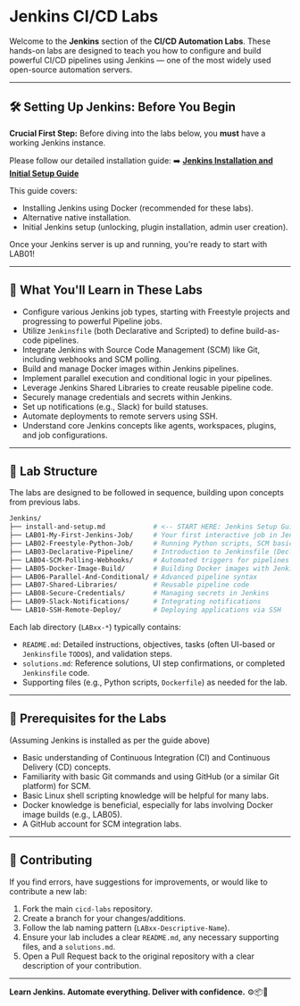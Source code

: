 # Jenkins CI/CD Labs

Welcome to the **Jenkins** section of the **CI/CD Automation Labs**. These hands-on labs are designed to teach you how to configure and build powerful CI/CD pipelines using Jenkins — one of the most widely used open-source automation servers.

---

## 🛠️ Setting Up Jenkins: Before You Begin

**Crucial First Step:** Before diving into the labs below, you **must** have a working Jenkins instance. 

Please follow our detailed installation guide:
➡️ **[Jenkins Installation and Initial Setup Guide](./install-and-setup.md)**

This guide covers:
- Installing Jenkins using Docker (recommended for these labs).
- Alternative native installation.
- Initial Jenkins setup (unlocking, plugin installation, admin user creation).

Once your Jenkins server is up and running, you're ready to start with LAB01!

---

## 🚀 What You'll Learn in These Labs

- Configure various Jenkins job types, starting with Freestyle projects and progressing to powerful Pipeline jobs.
- Utilize `Jenkinsfile` (both Declarative and Scripted) to define build-as-code pipelines.
- Integrate Jenkins with Source Code Management (SCM) like Git, including webhooks and SCM polling.
- Build and manage Docker images within Jenkins pipelines.
- Implement parallel execution and conditional logic in your pipelines.
- Leverage Jenkins Shared Libraries to create reusable pipeline code.
- Securely manage credentials and secrets within Jenkins.
- Set up notifications (e.g., Slack) for build statuses.
- Automate deployments to remote servers using SSH.
- Understand core Jenkins concepts like agents, workspaces, plugins, and job configurations.

---

## 📁 Lab Structure

The labs are designed to be followed in sequence, building upon concepts from previous labs.

```bash
Jenkins/
├── install-and-setup.md            # <-- START HERE: Jenkins Setup Guide
├── LAB01-My-First-Jenkins-Job/     # Your first interactive job in Jenkins
├── LAB02-Freestyle-Python-Job/     # Running Python scripts, SCM basics
├── LAB03-Declarative-Pipeline/     # Introduction to Jenkinsfile (Declarative)
├── LAB04-SCM-Polling-Webhooks/     # Automated triggers for pipelines
├── LAB05-Docker-Image-Build/       # Building Docker images with Jenkins
├── LAB06-Parallel-And-Conditional/ # Advanced pipeline syntax
├── LAB07-Shared-Libraries/         # Reusable pipeline code
├── LAB08-Secure-Credentials/       # Managing secrets in Jenkins
├── LAB09-Slack-Notifications/      # Integrating notifications
└── LAB10-SSH-Remote-Deploy/        # Deploying applications via SSH
```

Each lab directory (`LABxx-*`) typically contains:
- `README.md`: Detailed instructions, objectives, tasks (often UI-based or `Jenkinsfile` `TODO`s), and validation steps.
- `solutions.md`: Reference solutions, UI step confirmations, or completed `Jenkinsfile` code.
- Supporting files (e.g., Python scripts, `Dockerfile`) as needed for the lab.

---

## 🧠 Prerequisites for the Labs

(Assuming Jenkins is installed as per the guide above)

-   Basic understanding of Continuous Integration (CI) and Continuous Delivery (CD) concepts.
-   Familiarity with basic Git commands and using GitHub (or a similar Git platform) for SCM.
-   Basic Linux shell scripting knowledge will be helpful for many labs.
-   Docker knowledge is beneficial, especially for labs involving Docker image builds (e.g., LAB05).
-   A GitHub account for SCM integration labs.

---

## 💬 Contributing

If you find errors, have suggestions for improvements, or would like to contribute a new lab:
1.  Fork the main `cicd-labs` repository.
2.  Create a branch for your changes/additions.
3.  Follow the lab naming pattern (`LABxx-Descriptive-Name`).
4.  Ensure your lab includes a clear `README.md`, any necessary supporting files, and a `solutions.md`.
5.  Open a Pull Request back to the original repository with a clear description of your contribution.

---

**Learn Jenkins. Automate everything. Deliver with confidence.** ⚙️📦🚀

